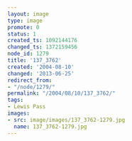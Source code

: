 ```yaml
---
layout: image
type: image
promote: 0
status: 1
created_ts: 1092144176
changed_ts: 1372159456
node_id: 1279
title: '137_3762'
created: '2004-08-10'
changed: '2013-06-25'
redirect_from:
- "/node/1279/"
permalink: "/2004/08/10/137_3762/"
tags:
- Lewis Pass
images:
- src: image/images/137_3762-1279.jpg
  name: 137_3762-1279.jpg
---
```


